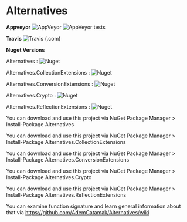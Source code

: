 # Alternatives

**Appveyor**
![AppVeyor](https://img.shields.io/appveyor/ci/ademcatamak/alternatives-gbx0h.svg) ![AppVeyor tests](https://img.shields.io/appveyor/tests/ademcatamak/alternatives-gbx0h.svg)

**Travis**
![Travis (.com)](https://img.shields.io/travis/AdemCatamak/Alternatives.svg)

**Nuget Versions**

Alternatives : ![Nuget](https://img.shields.io/nuget/v/Alternatives.svg)

Alternatives.CollectionExtensions : ![Nuget](https://img.shields.io/nuget/v/Alternatives.CollectionExtensions.svg)

Alternatives.ConversionExtensions : ![Nuget](https://img.shields.io/nuget/v/Alternatives.ConversionExtensions.svg)

Alternatives.Crypto : ![Nuget](https://img.shields.io/nuget/v/Alternatives.Crypto.svg)

Alternatives.ReflectionExtensions : ![Nuget](https://img.shields.io/nuget/v/Alternatives.ReflectionExtensions.svg)


You can download and use this project via NuGet Package Manager > Install-Package Alternatives

You can download and use this project via NuGet Package Manager > Install-Package Alternatives.CollectionExtensions

You can download and use this project via NuGet Package Manager > Install-Package Alternatives.ConversionExtensions

You can download and use this project via NuGet Package Manager > Install-Package Alternatives.Crypto

You can download and use this project via NuGet Package Manager > Install-Package Alternatives.ReflectionExtensions

You can examine function signature and learn general information about that via https://github.com/AdemCatamak/Alternatives/wiki
